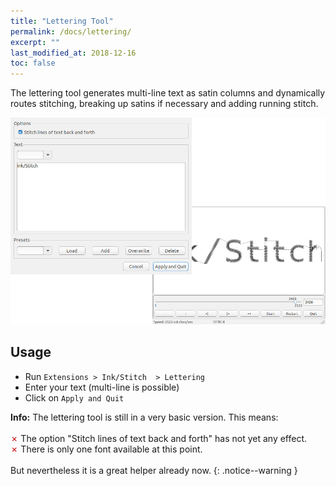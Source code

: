 ```yaml
---
title: "Lettering Tool"
permalink: /docs/lettering/
excerpt: ""
last_modified_at: 2018-12-16
toc: false
---
```

The lettering tool generates multi-line text as satin columns and dynamically routes stitching, breaking up satins if necessary and adding running stitch.

![Lettering Extensions](/assets/images/docs/lettering.jpg)

## Usage

* Run `Extensions > Ink/Stitch  > Lettering`
* Enter your text (multi-line is possible)
* Click on `Apply and Quit`

**Info:** The lettering tool is still in a very basic version. This means:<br><br>
<span style="color: #c50505;">✗</span> The option "Stitch lines of text back and forth" has not yet any effect.<br>
<span style="color: #c50505;">✗</span> There is only one font available at this point.<br><br>
But nevertheless it is a great helper already now.
{: .notice--warning }
